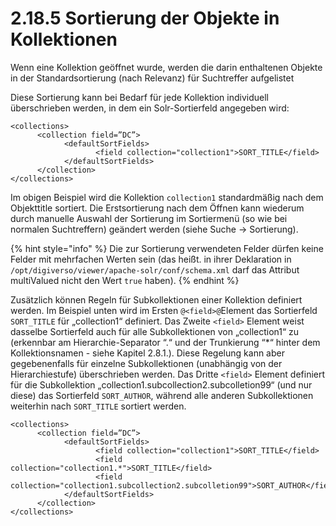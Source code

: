 # 2.18.5 Sortierung der Objekte in Kollektionen

Wenn eine Kollektion geöffnet wurde, werden die darin enthaltenen Objekte in der Standardsortierung \(nach Relevanz\) für Suchtreffer aufgelistet

Diese Sortierung kann bei Bedarf für jede Kollektion individuell überschrieben werden, in dem ein Solr-Sortierfeld angegeben wird:

```markup
<collections>
      <collection field=”DC”>
            <defaultSortFields>
                   <field collection="collection1">SORT_TITLE</field>
            </defaultSortFields>
      </collection>
</collections>
```

Im obigen Beispiel wird die Kollektion `collection1` standardmäßig nach dem Objekttitle sortiert. Die Erstsortierung nach dem Öffnen kann wiederum durch manuelle Auswahl der Sortierung im Sortiermenü \(so wie bei normalen Suchtreffern\) geändert werden \(siehe Suche → Sortierung\).

{% hint style="info" %}
Die zur Sortierung verwendeten Felder dürfen keine Felder mit mehrfachen Werten sein \(das heißt. in ihrer Deklaration in `/opt/digiverso/viewer/apache-solr/conf/schema.xml` darf das Attribut multiValued nicht den Wert `true` haben\).
{% endhint %}

Zusätzlich können Regeln für Subkollektionen einer Kollektion definiert werden. Im Beispiel unten wird im Ersten `@<field>@`Element das Sortierfeld `SORT_TITLE` für „collection1“ definiert. Das Zweite `<field>` Element weist dasselbe Sortierfeld auch für alle Subkollektionen von „collection1“ zu \(erkennbar am Hierarchie-Separator “.“ und der Trunkierung “\*“ hinter dem Kollektionsnamen - siehe Kapitel 2.8.1.\). Diese Regelung kann aber gegebenenfalls für einzelne Subkollektionen \(unabhängig von der Hierarchiestufe\) überschrieben werden. Das Dritte `<field>` Element definiert für die Subkollektion „collection1.subcollection2.subcolletion99“ \(und nur diese\) das Sortierfeld `SORT_AUTHOR`, während alle anderen Subkollektionen weiterhin nach `SORT_TITLE` sortiert werden. 

```markup
<collections>
      <collection field=”DC”>
            <defaultSortFields>
                   <field collection="collection1">SORT_TITLE</field>
                   <field collection="collection1.*">SORT_TITLE</field>
                   <field collection="collection1.subcollection2.subcolletion99">SORT_AUTHOR</field>   
            </defaultSortFields>
      </collection>
</collections>
```

